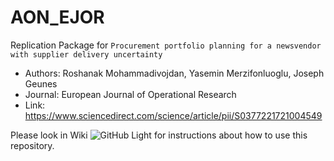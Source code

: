# AON_EJOR

Replication Package for ``Procurement portfolio planning for a newsvendor with supplier delivery uncertainty`` 
* Authors: Roshanak Mohammadivojdan, Yasemin Merzifonluoglu, Joseph Geunes 
* Journal: European Journal of Operational Research 
* Link: https://www.sciencedirect.com/science/article/pii/S0377221721004549

Please look in Wiki ![GitHub Light](https://github.com/RoshiMV/AON_EJOR/wiki) for instructions about how to use this repository.
